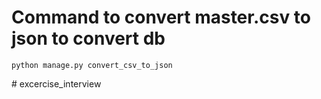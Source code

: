 
# Command to convert master.csv to json to convert db
```
python manage.py convert_csv_to_json
```


#   e x c e r c i s e _ i n t e r v i e w  
 